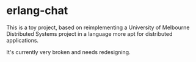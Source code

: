 erlang-chat
===========

This is a toy project, based on reimplementing a University of Melbourne
Distributed Systems project in a language more apt for distributed
applications.

It's currently very broken and needs redesigning.
